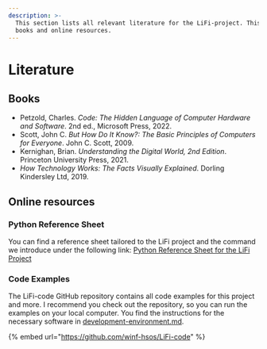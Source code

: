 ```yaml
---
description: >-
  This section lists all relevant literature for the LiFi-project. This includes
  books and online resources.
---
```


# Literature

## Books

* Petzold, Charles. _Code: The Hidden Language of Computer Hardware and Software_. 2nd ed., Microsoft Press, 2022.
* Scott, John C. _But How Do It Know?: The Basic Principles of Computers for Everyone_. John C. Scott, 2009.
* Kernighan, Brian. _Understanding the Digital World, 2nd Edition_. Princeton University Press, 2021.
* _How Technology Works: The Facts Visually Explained_. Dorling Kindersley Ltd, 2019.

## Online resources

### Python Reference Sheet

You can find a reference sheet tailored to the LiFi project and the command we introduce under the following link: [Python Reference Sheet for the LiFi Project](https://github.com/winf-hsos/lifi-exercises/raw/main/python_introduction/lifi_python_reference_sheet.pdf)

### Code Examples

The LiFi-code GitHub repository contains all code examples for this project and more. I recommend you check out the repository, so you can run the examples on your local computer. You find the instructions for the necessary software in [development-environment.md](lifi-project-part-1/setting-the-scene/development-environment.md "mention").

{% embed url="https://github.com/winf-hsos/LiFi-code" %}
